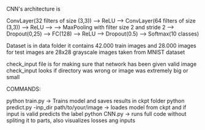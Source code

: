 CNN's architecture is 

ConvLayer(32 filters of size (3,3)) --> ReLU --> ConvLayer(64 filters of size (3,3)) --> ReLU -->
--> MaxPooling with filter size 2 and stride 2 --> Dropout(0,25) --> FC(128) --> ReLU  --> Dropout(0.5) --> Softmax(10 classes)

Dataset is in data folder it contains 42.000 train images and 28.000 images for test
images are 28x28 grayscale images taken from MNIST dataset

check_input file is for making sure that network has been given valid image
check_input looks if directory was wrong or image was extremely big or small

COMMANDS:

python train.py -> Trains model and saves results in ckpt folder
python predict.py -inp_dir path/to/your/image -> loades model from ckpt and if input is valid predicts the label 
python CNN.py -> runs full code without spliting it to parts, also visualizes losses ang inputs
